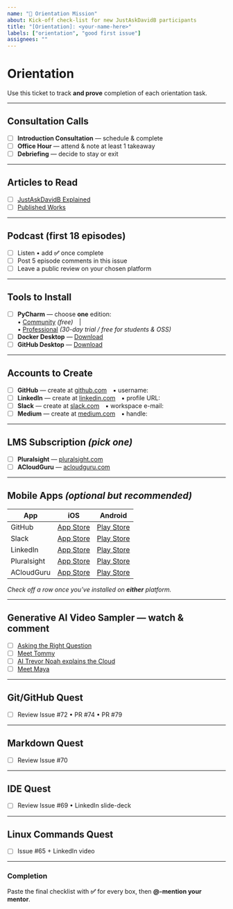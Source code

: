 ```yaml
---
name: "🧭 Orientation Mission"
about: Kick-off check-list for new JustAskDavidB participants
title: "[Orientation]: <your-name-here>"
labels: ["orientation", "good first issue"]
assignees: ""
---
```


# Orientation
Use this ticket to track **and prove** completion of each orientation task.

---

## Consultation Calls
- [ ] **Introduction Consultation** — schedule & complete  
- [ ] **Office Hour** — attend & note at least 1 takeaway  
- [ ] **Debriefing** — decide to stay or exit  

---

## Articles to Read
- [ ] [JustAskDavidB Explained](https://www.justaskdavidb.com)  
- [ ] [Published Works](https://medium.com/indevelopme-tech-coaching-program)  

---

## Podcast (first 18 episodes)
- [ ] Listen • add **✅** once complete  
- [ ] Post 5 episode comments in this issue  
- [ ] Leave a public review on your chosen platform  

---

## Tools to Install
- [ ] **PyCharm** — choose **one** edition:  
      • [Community](https://www.jetbrains.com/pycharm/download) *(free)* |   
      • [Professional](https://www.jetbrains.com/pycharm/download) *(30-day trial / free for students & OSS)*  
- [ ] **Docker Desktop** — [Download](https://www.docker.com/products/docker-desktop/)  
- [ ] **GitHub Desktop** — [Download](https://desktop.github.com/)  

---

## Accounts to Create
- [ ] **GitHub** — create at [github.com](https://github.com) ▪ username:  
- [ ] **LinkedIn** — create at [linkedin.com](https://www.linkedin.com) ▪ profile URL:  
- [ ] **Slack** — create at [slack.com](https://slack.com) ▪ workspace e-mail:  
- [ ] **Medium** — create at [medium.com](https://medium.com) ▪ handle:  

---

## LMS Subscription  *(pick one)*
- [ ] **Pluralsight** — [pluralsight.com](https://www.pluralsight.com)  
- [ ] **ACloudGuru** — [acloudguru.com](https://www.acloudguru.com)  

---

## Mobile Apps  *(optional but recommended)*
| App | iOS | Android |
|-----|-----|---------|
| GitHub | [App Store](https://apps.apple.com/app/github/id1477376905) | [Play Store](https://play.google.com/store/apps/details?id=com.github.android) |
| Slack | [App Store](https://apps.apple.com/app/slack/id618783545) | [Play Store](https://play.google.com/store/apps/details?id=com.Slack) |
| LinkedIn | [App Store](https://apps.apple.com/app/linkedin-network-job-finder/id288429040) | [Play Store](https://play.google.com/store/apps/details?id=com.linkedin.android) |
| Pluralsight | [App Store](https://apps.apple.com/app/pluralsight-skills/id829116099) | [Play Store](https://play.google.com/store/apps/details?id=com.pluralsight) |
| ACloudGuru | [App Store](https://apps.apple.com/app/acloud-guru/id1048007070) | [Play Store](https://play.google.com/store/apps/details?id=com.acloudguru) |

_Check off a row once you’ve installed on **either** platform._

---

## Generative AI Video Sampler — watch & comment
- [ ] [Asking the Right Question](https://youtu.be/wK7WMfq1Ja0)  
- [ ] [Meet Tommy](https://youtu.be/Z8R1AtJpcWQ)  
- [ ] [AI Trevor Noah explains the Cloud](https://www.youtube.com/watch?v=LbbE8UV0EWo&t=10s)  
- [ ] [Meet Maya](https://youtube.com/shorts/siSr8300N7s)  

---

## Git/GitHub Quest
- [ ] Review Issue #72 • PR #74 • PR #79  

---

## Markdown Quest
- [ ] Review Issue #70  

---

## IDE Quest
- [ ] Review Issue #69 • LinkedIn slide-deck  

---

## Linux Commands Quest
- [ ] Issue #65 + LinkedIn video  

---

### Completion
Paste the final checklist with **✅** for every box, then **@-mention your mentor**.
